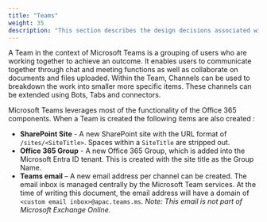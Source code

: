 ```yaml
---
title: "Teams"
weight: 35
description: "This section describes the design decisions associated with Teams for system(s) built using ASD's Blueprint for Secure Cloud."
---
```


A Team in the context of Microsoft Teams is a grouping of users who are working together to achieve an outcome. It enables users to communicate together through chat and meeting functions as well as collaborate on documents and files uploaded. Within the Team, Channels can be used to breakdown the work into smaller more specific items. These channels can be extended using Bots, Tabs and connectors.

Microsoft Teams leverages most of the functionality of the Office 365 components. When a Team is created the following items are also created :

- **SharePoint Site** - A new SharePoint site with the URL format of `/sites/<SiteTitle>`. Spaces within a `SiteTitle` are stripped out.
- **Office 365 Group** - A new Office 365 Group, which is added into the Microsoft Entra ID tenant. This is created with the site title as the Group Name.
- **Teams email** – A new email address per channel can be created. The email inbox is managed centrally by the Microsoft Team services. At the time of writing this document, the email address will have a domain of `<custom email inbox>@apac.teams.ms`. _Note: This email is not part of Microsoft Exchange Online._
